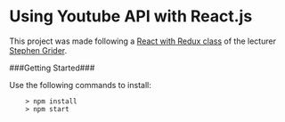 # Using Youtube API with React.js #

This project was made following a [React with Redux class](https://www.udemy.com/react-redux/) of the lecturer [Stephen Grider](https://github.com/StephenGrider).

###Getting Started###

Use the following commands to install:

```
	> npm install
	> npm start
```
